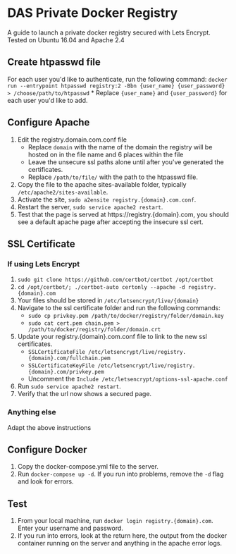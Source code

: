 # DAS Private Docker Registry
A guide to launch a private docker registry secured with Lets Encrypt. 
Tested on Ubuntu 16.04 and Apache 2.4

## Create htpasswd file
For each user you'd like to authenticate, run the following command:
`docker run --entrypoint htpasswd registry:2 -Bbn {user_name} {user_password} > /choose/path/to/htpasswd` 
	* Replace `{user_name}` and `{user_password}` for each user you'd like to add.

## Configure Apache
1. Edit the registry.domain.com.conf file
	* Replace `domain` with the name of the domain the registry will be hosted on in the file name
	and 6 places within the file
	* Leave the unsecure ssl paths alone until after you've generated the certificates.
	* Replace `/path/to/file/` with the path to the htpasswd file.
2. Copy the file to the apache sites-available folder, typically `/etc/apache2/sites-available`.
3. Activate the site, `sudo a2ensite registry.{domain}.com.conf`.
4. Restart the server, `sudo service apache2 restart`.
5. Test that the page is served at https://registry.{domain}.com, you should see a default apache page
	after accepting the insecure ssl cert.

## SSL Certificate

### If using Lets Encrypt
1. `sudo git clone https://github.com/certbot/certbot /opt/certbot`
2. `cd /opt/certbot/; ./certbot-auto certonly --apache -d registry.{domain}.com`
3. Your files should be stored in `/etc/letsencrypt/live/{domain}`
4. Navigate to the ssl certificate folder and run the following commands:
	* `sudo cp privkey.pem /path/to/docker/registry/folder/domain.key`
	* `sudo cat cert.pem chain.pem > /path/to/docker/registry/folder/domain.crt`
5. Update your registry.{domain}.com.conf file to link to the new ssl certificates.
	* `SSLCertificateFile /etc/letsencrypt/live/registry.{domain}.com/fullchain.pem`
	* `SSLCertificateKeyFile /etc/letsencrypt/live/registry.{domain}.com/privkey.pem`
	* Uncomment the `Include /etc/letsencrypt/options-ssl-apache.conf`
6. Run `sudo service apache2 restart`.
7. Verify that the url now shows a secured page.

### Anything else
Adapt the above instructions

## Configure Docker
1. Copy the docker-compose.yml file to the server.
2. Run `docker-compose up -d`. If you run into problems, remove the `-d` flag and look for errors.

## Test
1. From your local machine, run `docker login registry.{domain}.com`. Enter your username and password.
2. If you run into errors, look at the return here, the output from the docker container running on the server
and anything in the apache error logs.
